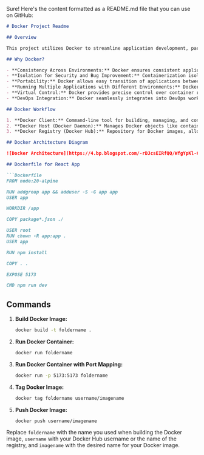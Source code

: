 Sure! Here's the content formatted as a README.md file that you can use on GitHub:

```markdown
# Docker Project Readme

## Overview

This project utilizes Docker to streamline application development, packaging, shipping, and running processes through containerization. Docker's isolation capabilities enhance security and promote consistent deployment and development workflows.

## Why Docker?

- **Consistency Across Environments:** Docker ensures consistent application behavior across different environments, eliminating the "it works on my machine" issue.
- **Isolation for Security and Bug Improvement:** Containerization isolates applications, enhancing security and simplifying bug identification and fixes.
- **Portability:** Docker allows easy transition of applications between development, testing, and production environments, reducing configuration errors.
- **Running Multiple Applications with Different Environments:** Docker enables running multiple applications with different dependencies on the same server, preventing conflicts.
- **Virtual Control:** Docker provides precise control over container resources for efficient management and optimization.
- **DevOps Integration:** Docker seamlessly integrates into DevOps workflows, automating deployment processes and fostering collaboration between development and operations teams.

## Docker Workflow

1. **Docker Client:** Command-line tool for building, managing, and controlling Docker containers and images.
2. **Docker Host (Docker Daemon):** Manages Docker objects like containers, images, networks, and volumes.
3. **Docker Registry (Docker Hub):** Repository for Docker images, allowing users to share, discover, and collaborate.

## Docker Architecture Diagram

![Docker Architecture](https://4.bp.blogspot.com/-rDJcsEIRfQQ/WfgYpKl-C_I/AAAAAAAAAMQ/D5xa8ydWxzIw7EnDPAJHHvDYVhxHZ3ylQCLcBGAs/s1600/docker-architecture.png)

## Dockerfile for React App

```Dockerfile
FROM node:20-alpine

RUN addgroup app && adduser -S -G app app
USER app

WORKDIR /app

COPY package*.json ./

USER root
RUN chown -R app:app .
USER app

RUN npm install

COPY . .

EXPOSE 5173

CMD npm run dev
```

## Commands

1. **Build Docker Image:**
   ```bash
   docker build -t foldername .
   ```

2. **Run Docker Container:**
   ```bash
   docker run foldername
   ```

3. **Run Docker Container with Port Mapping:**
   ```bash
   docker run -p 5173:5173 foldername
   ```

4. **Tag Docker Image:**
   ```bash
   docker tag foldername username/imagename
   ```

5. **Push Docker Image:**
   ```bash
   docker push username/imagename
   ```

Replace `foldername` with the name you used when building the Docker image, `username` with your Docker Hub username or the name of the registry, and `imagename` with the desired name for your Docker image.
```

